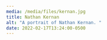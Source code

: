 ```yaml
---
media: /media/files/kernan.jpg
title: Nathan Kernan
alt: "A portrait of Nathan Kernan. "
date: 2022-02-17T13:24:00-0500
---
```

